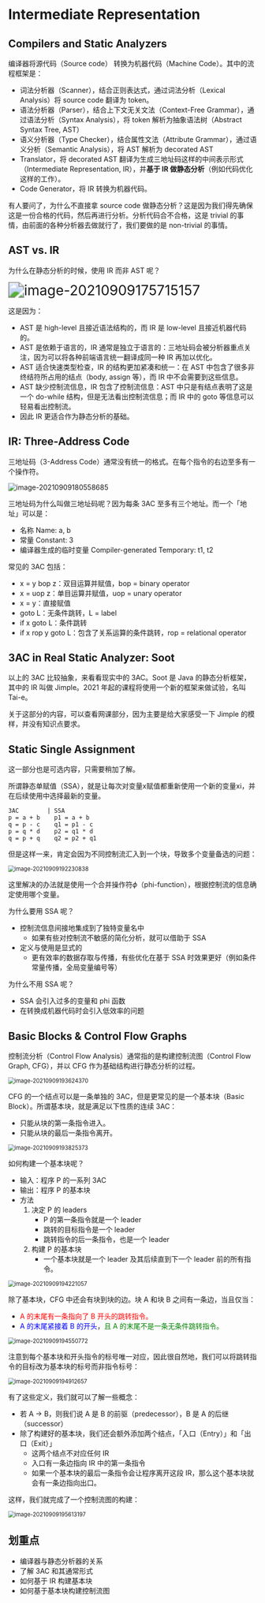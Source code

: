 # Intermediate Representation

## Compilers and Static Analyzers

编译器将源代码（Source code） 转换为机器代码（Machine Code）。其中的流程框架是：

* 词法分析器（Scanner），结合正则表达式，通过词法分析（Lexical Analysis）将 source code 翻译为 token。
* 语法分析器（Parser），结合上下文无关文法（Context-Free Grammar），通过语法分析（Syntax Analysis），将 token 解析为抽象语法树（Abstract Syntax Tree, AST）
* 语义分析器（Type Checker），结合属性文法（Attribute Grammar），通过语义分析（Semantic Analysis），将 AST 解析为 decorated AST
* Translator，将 decorated AST 翻译为生成三地址码这样的中间表示形式（Intermediate Representation, IR），并**基于 IR 做静态分析**（例如代码优化这样的工作）。
* Code Generator，将 IR 转换为机器代码。

有人要问了，为什么不直接拿 source code 做静态分析？这是因为我们得先确保这是一份合格的代码，然后再进行分析。分析代码合不合格，这是 trivial 的事情，由前面的各种分析器去做就行了，我们要做的是 non-trivial 的事情。

## AST vs. IR

为什么在静态分析的时候，使用 IR 而非 AST 呢？

<img src="img/2_Intermediate Representation/image-20210909175715157.png" alt="image-20210909175715157" style="zoom: 200%;" />

这是因为：

* AST 是 high-level 且接近语法结构的，而 IR 是 low-level 且接近机器代码的。
* AST 是依赖于语言的，IR 通常是独立于语言的：三地址码会被分析器重点关注，因为可以将各种前端语言统一翻译成同一种 IR 再加以优化。
* AST 适合快速类型检查，IR 的结构更加紧凑和统一：在 AST 中包含了很多非终结符所占用的结点（body, assign 等），而 IR 中不会需要到这些信息。
* AST 缺少控制流信息，IR 包含了控制流信息：AST 中只是有结点表明了这是一个 do-while 结构，但是无法看出控制流信息；而 IR 中的 goto 等信息可以轻易看出控制流。
* 因此 IR 更适合作为静态分析的基础。



## IR: Three-Address Code

三地址码（3-Address Code）通常没有统一的格式。在每个指令的右边至多有一个操作符。

<img src="img/2_Intermediate Representation/image-20210909180558685.png" alt="image-20210909180558685"  />

三地址码为什么叫做三地址码呢？因为每条 3AC 至多有三个地址。而一个「地址」可以是：

* 名称 Name: a, b
* 常量 Constant: 3
* 编译器生成的临时变量 Compiler-generated Temporary: t1, t2



常见的 3AC 包括：

* x = y bop z：双目运算并赋值，bop = binary operator
* x = uop z：单目运算并赋值，uop = unary operator
* x = y：直接赋值
* goto L：无条件跳转，L = label
* if x goto L：条件跳转
* if x rop y goto L：包含了关系运算的条件跳转，rop = relational operator

## 3AC in Real Static Analyzer: Soot

以上的 3AC 比较抽象，来看看现实中的 3AC。Soot 是 Java 的静态分析框架，其中的 IR 叫做 Jimple。2021 年起的课程将使用一个新的框架来做试验，名叫 Tai-e。

关于这部分的内容，可以查看网课部分，因为主要是给大家感受一下 Jimple 的模样，并没有知识点要求。

## Static Single Assignment

这一部分也是可选内容，只需要稍加了解。

所谓静态单赋值（SSA），就是让每次对变量x赋值都重新使用一个新的变量xi，并在后续使用中选择最新的变量。

```
3AC        | SSA
p = a + b    p1 = a + b
q = p - c    q1 = p1 - c
p = q * d    p2 = q1 * d
q = p + q    q2 = p2 + q1
```



但是这样一来，肯定会因为不同控制流汇入到一个块，导致多个变量备选的问题：

<img src="img/2_Intermediate Representation/image-20210909192230838.png" alt="image-20210909192230838" style="zoom:80%;" />

这里解决的办法就是使用一个合并操作符$\phi$（phi-function），根据控制流的信息确定使用哪个变量。



为什么要用 SSA 呢？

* 控制流信息间接地集成到了独特变量名中
  * 如果有些对控制流不敏感的简化分析，就可以借助于 SSA 
* 定义与使用是显式的
  * 更有效率的数据存取与传播，有些优化在基于 SSA 时效果更好（例如条件常量传播，全局变量编号等）

为什么不用 SSA 呢？

* SSA 会引入过多的变量和 phi 函数
* 在转换成机器代码时会引入低效率的问题

## Basic Blocks & Control Flow Graphs

控制流分析（Control Flow Analysis）通常指的是构建控制流图（Control Flow Graph, CFG），并以 CFG 作为基础结构进行静态分析的过程。

<img src="img/2_Intermediate Representation/image-20210909193624370.png" alt="image-20210909193624370" style="zoom:80%;" />

CFG 的一个结点可以是一条单独的 3AC，但是更常见的是一个基本块（Basic Block）。所谓基本块，就是满足以下性质的连续 3AC：

* 只能从块的第一条指令进入。
* 只能从块的最后一条指令离开。

<img src="img/2_Intermediate Representation/image-20210909193825373.png" alt="image-20210909193825373" style="zoom:80%;" />



如何构建一个基本块呢？

* 输入：程序 P 的一系列 3AC
* 输出：程序 P 的基本块
* 方法
  1. 决定 P 的 leaders
     * P 的第一条指令就是一个 leader
     * 跳转的目标指令是一个 leader
     * 跳转指令的后一条指令，也是一个 leader
  2. 构建 P 的基本块
     * 一个基本块就是一个 leader 及其后续直到下一个 leader 前的所有指令。

<img src="img/2_Intermediate Representation/image-20210909194221057.png" alt="image-20210909194221057" style="zoom:80%;" />

除了基本块，CFG 中还会有块到块的边。块 A 和块 B 之间有一条边，当且仅当：

* <font color="red">A 的末尾有一条指向了 B 开头的跳转指令。</font>
* <font color="blue">A 的末尾紧接着 B 的开头</font>，<font color="green">且 A 的末尾不是一条无条件跳转指令。</font>

<img src="img/2_Intermediate Representation/image-20210909194550772.png" alt="image-20210909194550772" style="zoom:80%;" />

注意到每个基本块和开头指令的标号唯一对应，因此很自然地，我们可以将跳转指令的目标改为基本块的标号而非指令标号：

<img src="img/2_Intermediate Representation/image-20210909194912657.png" alt="image-20210909194912657" style="zoom:80%;" />

有了这些定义，我们就可以了解一些概念：

* 若 A -> B，则我们说 A 是 B 的前驱（predecessor），B 是 A 的后继（successor）
* 除了构建好的基本块，我们还会额外添加两个结点，「入口（Entry）」和「出口（Exit）」
  * 这两个结点不对应任何 IR
  * 入口有一条边指向 IR 中的第一条指令
  * 如果一个基本块的最后一条指令会让程序离开这段 IR，那么这个基本块就会有一条边指向出口。



这样，我们就完成了一个控制流图的构建：

<img src="img/2_Intermediate Representation/image-20210909195613197.png" alt="image-20210909195613197" style="zoom:80%;" />

## 划重点

* 编译器与静态分析器的关系
* 了解 3AC 和其通常形式
* 如何基于 IR 构建基本块
* 如何基于基本块构建控制流图

